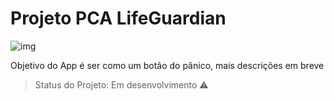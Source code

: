 # Projeto PCA LifeGuardian 

![img](<img src="https://github.com/joaopver10/Projeto-PCA-LifeGuardian/blob/main/src/images/police.png" width=115  height= 115>)

Objetivo do App é ser como um botão do pânico, mais descrições em breve


> Status do Projeto: Em desenvolvimento :warning: